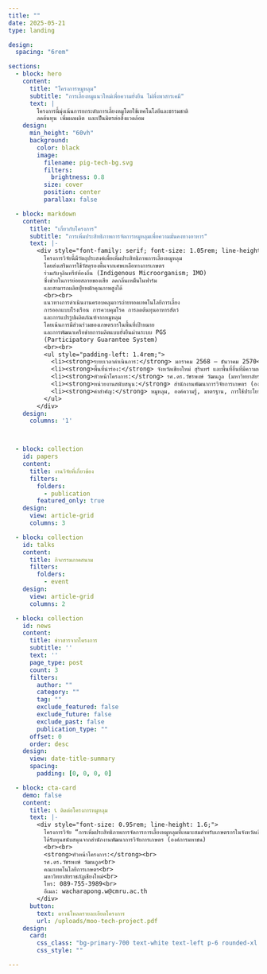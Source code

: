```yaml
---
title: ""
date: 2025-05-21
type: landing

design:
  spacing: "6rem"

sections:
  - block: hero
    content:
      title: "โครงการหมูหลุม"
      subtitle: "การเลี้ยงหมูแนวใหม่เพื่อความยั่งยืน ไม่พึ่งพาสารเคมี"
      text: |
        โครงการนี้มุ่งเน้นการยกระดับการเลี้ยงหมูโดยใช้เทคโนโลยีและธรรมชาติ  
        ลดต้นทุน เพิ่มผลผลิต และเป็นมิตรต่อสิ่งแวดล้อม
    design:
      min_height: "60vh"
      background:
        color: black
        image:
          filename: pig-tech-bg.svg
          filters:
            brightness: 0.8
          size: cover
          position: center
          parallax: false

  - block: markdown
    content:
      title: "เกี่ยวกับโครงการ"
      subtitle: "การเพิ่มประสิทธิภาพการจัดการหมูหลุมเพื่อความมั่นคงทางอาหาร"
      text: |-
        <div style="font-family: serif; font-size: 1.05rem; line-height: 1.8;">
          โครงการวิจัยนี้มีวัตถุประสงค์เพื่อเพิ่มประสิทธิภาพการเลี้ยงหมูหลุม  
          โดยส่งเสริมการใช้วัสดุรองพื้นจากเศษเหลือทางการเกษตร  
          ร่วมกับจุลินทรีย์ท้องถิ่น (Indigenous Microorganism; IMO)  
          ซึ่งช่วยในการย่อยสลายของเสีย ลดกลิ่นเหม็นในฟาร์ม  
          และสามารถผลิตปุ๋ยหมักคุณภาพสูงได้
          <br><br>
          แนวทางการดำเนินงานครอบคลุมการถ่ายทอดเทคโนโลยีการเลี้ยง  
          การออกแบบโรงเรือน การควบคุมโรค การลดต้นทุนอาหารสัตว์  
          และการแปรรูปผลิตภัณฑ์จากหมูหลุม  
          โดยเน้นการมีส่วนร่วมของเกษตรกรในพื้นที่เป้าหมาย  
          และการพัฒนาเครือข่ายการผลิตแบบยั่งยืนผ่านระบบ PGS  
          (Participatory Guarantee System)
          <br><br>
          <ul style="padding-left: 1.4rem;">
            <li><strong>ระยะเวลาดำเนินการ:</strong> มกราคม 2568 – ธันวาคม 2570</li>
            <li><strong>พื้นที่นำร่อง:</strong> จังหวัดเชียงใหม่ สุรินทร์ และพื้นที่อื่นที่มีความพร้อม</li>
            <li><strong>หัวหน้าโครงการ:</strong> รศ.ดร.วัชรพงษ์ วัฒนกูล (มหาวิทยาลัยราชภัฏเชียงใหม่)</li>
            <li><strong>หน่วยงานสนับสนุน:</strong> สำนักงานพัฒนาการวิจัยการเกษตร (องค์การมหาชน)</li>
            <li><strong>คำสำคัญ:</strong> หมูหลุม, องค์ความรู้, มาตรฐาน, การใช้ประโยชน์, ภาคเหนือ</li>
          </ul>
        </div>
    design:
      columns: '1'



  - block: collection
    id: papers
    content:
      title: งานวิจัยที่เกี่ยวข้อง
      filters:
        folders:
          - publication
        featured_only: true
    design:
      view: article-grid
      columns: 3

  - block: collection
    id: talks
    content:
      title: กิจกรรมภาคสนาม
      filters:
        folders:
          - event
    design:
      view: article-grid
      columns: 2

  - block: collection
    id: news
    content:
      title: ข่าวสารจากโครงการ
      subtitle: ''
      text: ''
      page_type: post
      count: 3
      filters:
        author: ""
        category: ""
        tag: ""
        exclude_featured: false
        exclude_future: false
        exclude_past: false
        publication_type: ""
      offset: 0
      order: desc
    design:
      view: date-title-summary
      spacing:
        padding: [0, 0, 0, 0]

  - block: cta-card
    demo: false
    content:
      title: 📞 ติดต่อโครงการหมูหลุม
      text: |-
        <div style="font-size: 0.95rem; line-height: 1.6;">
          โครงการวิจัย “การเพิ่มประสิทธิภาพการจัดการการเลี้ยงหมูหลุมที่เหมาะสมสำหรับเกษตรกรในจังหวัดเชียงใหม่เพื่อความมั่นคงทางอาหารของชุมชนท้องถิ่น”  
          ได้รับทุนสนับสนุนจากสำนักงานพัฒนาการวิจัยการเกษตร (องค์การมหาชน)
          <br><br>
          <strong>หัวหน้าโครงการ:</strong><br>
          รศ.ดร.วัชรพงษ์ วัฒนกูล<br>
          คณะเทคโนโลยีการเกษตร<br>
          มหาวิทยาลัยราชภัฏเชียงใหม่<br>
          โทร: 089-755-3989<br>
          อีเมล: wacharapong.w@cmru.ac.th
        </div>
      button:
        text: ดาวน์โหลดรายละเอียดโครงการ
        url: /uploads/moo-tech-project.pdf
    design:
      card:
        css_class: "bg-primary-700 text-white text-left p-6 rounded-xl shadow-lg"
        css_style: ""

---
```

